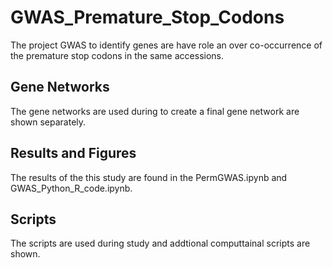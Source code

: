 # GWAS_Premature_Stop_Codons
The project GWAS to identify genes are have role an over co-occurrence of the premature stop codons in the same accessions.
## Gene Networks 
The gene networks are used during to create a final gene network are shown separately.
## Results and Figures
The results of the this study are found in the PermGWAS.ipynb and GWAS_Python_R_code.ipynb.
## Scripts 
The scripts are used during study and addtional computtainal scripts are shown. 

